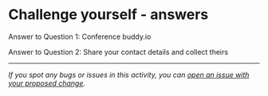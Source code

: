 # Challenge yourself - answers
Answer to Question 1: Conference buddy.io

Answer to Question 2: Share your contact details and collect theirs


------

_If you spot any bugs or issues in this activity, you can [open an issue with your proposed change](https://github.com/microverseinc/curriculum-transversal-skills/blob/main/git-github/articles/open_issue.md)._
